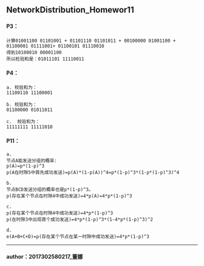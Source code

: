 ## NetworkDistribution_Homewor11     

#### P3：  
	计算01001100 01101001 + 01101110 01101011 + 00100000 01001100 + 01100001 01111001+ 01100101 01110010 
	得到10100010 00001100     
	所以检验和是：01011101 11110011    
    
    
#### P4：   
	a. 校验和为：
	11100110 11100001        
      
	b. 校验和为：   
	01100000 01011011      

	c.  校验和为：  
	11111111 11111010    

        
	 
#### P11：
	a.     
	节点A能发送分组的概率:
	p(A)=p*(1-p)^3
	p(A在时隙5中首先成功发送)=p(A)*(1-p(A))^4=p*(1-p)^3*(1-p*(1-p)^3)^4
     
	b.     
	节点BCD发送分组的概率也是p*(1-p)^3。
	p(存在某个节点在时隙4中成功发送)=4*p(A)=4*p*(1-p)^3
     
	c.    
	p(存在某个节点在时隙4中成功发送)=4*p*(1-p)^3
	p(在时隙3中出现首个成功发送)=4*p*(1-p)^3*(1-4*p*(1-p)^3)^2

	d.
	e(A+B+C+D)=p(存在某个节点在某一时隙中成功发送)=4*p*(1-p)^3



****
#### author：2017302580217_董娜

